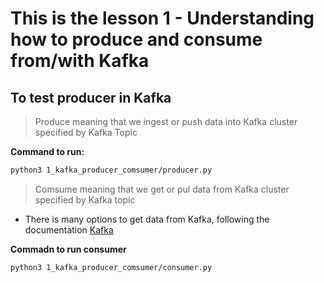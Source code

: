 # This is the lesson 1 - Understanding how to produce and consume from/with Kafka

## To test producer in Kafka
> Produce meaning that we ingest or push data into Kafka cluster specified by Kafka Topic 

**Command to run:**
```bash
python3 1_kafka_producer_comsumer/producer.py
```

> Comsume meaning that we get or pul data from Kafka cluster specified by Kafka topic
- There is many options to get data from Kafka, following the documentation [Kafka](https://developer.confluent.io/tutorials/kafka-console-consumer-read-specific-offsets-partitions/confluent.html)

**Commadn to run consumer**
```bash
python3 1_kafka_producer_comsumer/consumer.py
```